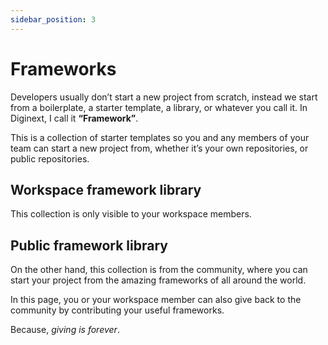 ```yaml
---
sidebar_position: 3
---
```


# Frameworks

Developers usually don’t start a new project from scratch, instead we start from a boilerplate, a starter template, a library, or whatever you call it. In Diginext, I call it **“Framework”**.

This is a collection of starter templates so you and any members of your team can start a new project from, whether it’s your own repositories, or public repositories.

## Workspace framework library

This collection is only visible to your workspace members.

## Public framework library

On the other hand, this collection is from the community, where you can start your project from the amazing frameworks of all around the world.

In this page, you or your workspace member can also give back to the community by contributing your useful frameworks. 

Because, *giving is forever*.